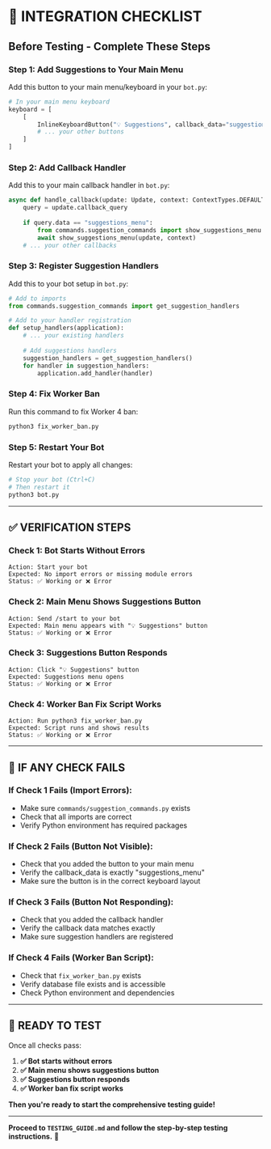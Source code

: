 # 🔧 **INTEGRATION CHECKLIST**

## **Before Testing - Complete These Steps**

### **Step 1: Add Suggestions to Your Main Menu**

Add this button to your main menu/keyboard in your `bot.py`:

```python
# In your main menu keyboard
keyboard = [
    [
        InlineKeyboardButton("💡 Suggestions", callback_data="suggestions_menu"),
        # ... your other buttons
    ]
]
```

### **Step 2: Add Callback Handler**

Add this to your main callback handler in `bot.py`:

```python
async def handle_callback(update: Update, context: ContextTypes.DEFAULT_TYPE):
    query = update.callback_query
    
    if query.data == "suggestions_menu":
        from commands.suggestion_commands import show_suggestions_menu
        await show_suggestions_menu(update, context)
    # ... your other callbacks
```

### **Step 3: Register Suggestion Handlers**

Add this to your bot setup in `bot.py`:

```python
# Add to imports
from commands.suggestion_commands import get_suggestion_handlers

# Add to your handler registration
def setup_handlers(application):
    # ... your existing handlers
    
    # Add suggestions handlers
    suggestion_handlers = get_suggestion_handlers()
    for handler in suggestion_handlers:
        application.add_handler(handler)
```

### **Step 4: Fix Worker Ban**

Run this command to fix Worker 4 ban:

```bash
python3 fix_worker_ban.py
```

### **Step 5: Restart Your Bot**

Restart your bot to apply all changes:

```bash
# Stop your bot (Ctrl+C)
# Then restart it
python3 bot.py
```

---

## ✅ **VERIFICATION STEPS**

### **Check 1: Bot Starts Without Errors**
```
Action: Start your bot
Expected: No import errors or missing module errors
Status: ✅ Working or ❌ Error
```

### **Check 2: Main Menu Shows Suggestions Button**
```
Action: Send /start to your bot
Expected: Main menu appears with "💡 Suggestions" button
Status: ✅ Working or ❌ Error
```

### **Check 3: Suggestions Button Responds**
```
Action: Click "💡 Suggestions" button
Expected: Suggestions menu opens
Status: ✅ Working or ❌ Error
```

### **Check 4: Worker Ban Fix Script Works**
```
Action: Run python3 fix_worker_ban.py
Expected: Script runs and shows results
Status: ✅ Working or ❌ Error
```

---

## 🚨 **IF ANY CHECK FAILS**

### **If Check 1 Fails (Import Errors):**
- Make sure `commands/suggestion_commands.py` exists
- Check that all imports are correct
- Verify Python environment has required packages

### **If Check 2 Fails (Button Not Visible):**
- Check that you added the button to your main menu
- Verify the callback_data is exactly "suggestions_menu"
- Make sure the button is in the correct keyboard layout

### **If Check 3 Fails (Button Not Responding):**
- Check that you added the callback handler
- Verify the callback data matches exactly
- Make sure suggestion handlers are registered

### **If Check 4 Fails (Worker Ban Script):**
- Check that `fix_worker_ban.py` exists
- Verify database file exists and is accessible
- Check Python environment and dependencies

---

## 🎯 **READY TO TEST**

Once all checks pass:

1. **✅ Bot starts without errors**
2. **✅ Main menu shows suggestions button**
3. **✅ Suggestions button responds**
4. **✅ Worker ban fix script works**

**Then you're ready to start the comprehensive testing guide!**

---

**Proceed to `TESTING_GUIDE.md` and follow the step-by-step testing instructions.** 🚀

